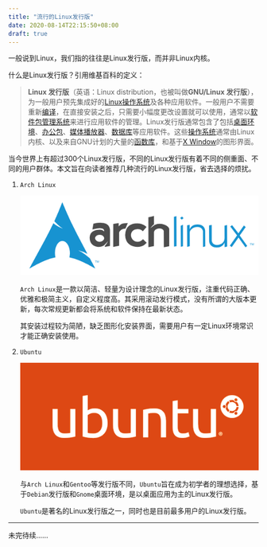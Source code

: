 ```yaml
---
title: "流行的Linux发行版"
date: 2020-08-14T22:15:50+08:00
draft: true
---
```


一般说到Linux，我们指的往往是Linux发行版，而并非Linux内核。

什么是Linux发行版？引用维基百科的定义：

> **Linux 发行版**（英语：Linux distribution，也被叫做**GNU/Linux 发行版**），为一般用户预先集成好的[Linux](https://zh.wikipedia.org/wiki/Linux)[操作系统](https://zh.wikipedia.org/wiki/作業系統)及各种应用软件。一般用户不需要重新[编译](https://zh.wikipedia.org/wiki/编译)，在直接安装之后，只需要小幅度更改设置就可以使用，通常以[软件包管理系统](https://zh.wikipedia.org/wiki/软件包管理系统)来进行应用软件的管理。Linux发行版通常包含了包括[桌面环境](https://zh.wikipedia.org/wiki/桌面环境)、[办公包](https://zh.wikipedia.org/w/index.php?title=办公套件&action=edit&redlink=1)、[媒体播放器](https://zh.wikipedia.org/wiki/媒体播放器)、[数据库](https://zh.wikipedia.org/wiki/数据库)等应用软件。这些[操作系统](https://zh.wikipedia.org/wiki/操作系统)通常由Linux内核、以及来自GNU计划的大量的[函数库](https://zh.wikipedia.org/wiki/函式庫)，和基于[X Window](https://zh.wikipedia.org/wiki/X_Window)的图形界面。

当今世界上有超过300个Linux发行版，不同的Linux发行版有着不同的侧重面、不同的用户群体。本文旨在向读者推荐几种流行的Linux发行版，省去选择的烦扰。

1. `Arch Linux`

   ![](./archlinux.png)

   `Arch Linux`是一款以简洁、轻量为设计理念的Linux发行版，注重代码正确、优雅和极简主义，自定义程度高。其采用滚动发行模式，没有所谓的大版本更新，每次常规更新都会将系统和软件保持在最新状态。

   其安装过程较为简陋，缺乏图形化安装界面，需要用户有一定Linux环境常识才能正确安装使用。

2. `Ubuntu`

   ![](./ubuntu.png)

   与`Arch Linux`和`Gentoo`等发行版不同，`Ubuntu`旨在成为初学者的理想选择，基于`Debian`发行版和`Gnome`桌面环境，是以桌面应用为主的Linux发行版。

   `Ubuntu`是著名的Linux发行版之一，同时也是目前最多用户的Linux发行版。

-------

未完待续……

